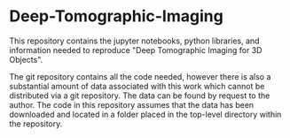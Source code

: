 # Deep-Tomographic-Imaging

This repository contains the jupyter notebooks, python libraries, and information needed to reproduce "Deep Tomographic Imaging for 3D Objects".

The git repository contains all the code needed, however there is also a substantial amount of data associated with this work which cannot be distributed via a git repository. The data can be found by request to the author. The code in this repository assumes that the data has been downloaded and located in a folder placed in the top-level directory within the repository.
